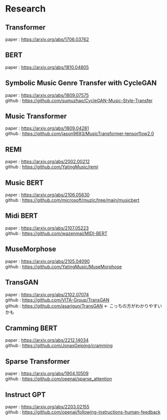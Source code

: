 # Research

## Transformer
paper : https://arxiv.org/abs/1706.03762

## BERT
paper : https://arxiv.org/abs/1810.04805

## Symbolic Music Genre Transfer with CycleGAN
paper : https://arxiv.org/abs/1809.07575  
github : https://github.com/sumuzhao/CycleGAN-Music-Style-Transfer

## Music Transformer
paper : https://arxiv.org/abs/1809.04281  
github : https://github.com/jason9693/MusicTransformer-tensorflow2.0

## REMI
paper : https://arxiv.org/abs/2002.00212  
github : https://github.com/YatingMusic/remi

## Music BERT
paper : https://arxiv.org/abs/2106.05630  
github : https://github.com/microsoft/muzic/tree/main/musicbert

## Midi BERT
paper : https://arxiv.org/abs/2107.05223  
github : https://github.com/wazenmai/MIDI-BERT

## MuseMorphose
paper : https://arxiv.org/abs/2105.04090  
github : https://github.com/YatingMusic/MuseMorphose

## TransGAN
paper : https://arxiv.org/abs/2102.07074  
github : https://github.com/VITA-Group/TransGAN  
github : https://github.com/asarigun/TransGAN ← こっちの方がわかりやすいかも

## Cramming BERT
paper : https://arxiv.org/abs/2212.14034  
github : https://github.com/JonasGeiping/cramming

## Sparse Transformer
paper : https://arxiv.org/abs/1904.10509  
github : https://github.com/openai/sparse_attention

## Instruct GPT
paper : https://arxiv.org/abs/2203.02155  
github : https://github.com/openai/following-instructions-human-feedback


